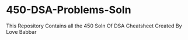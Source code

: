 # 450-DSA-Problems-Soln
This Repository Contains all the 450 Soln Of DSA Cheatsheet Created By Love Babbar
